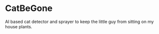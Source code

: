 # CatBeGone
AI based cat detector and sprayer to keep the little guy from sitting on my house plants.
